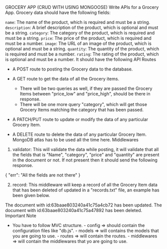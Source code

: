 GROCERY APP (CRUD WITH USING MONGOOSE)
Write APIs for a Grocery App.
Grocery data should have the following fields:

`name`: The name of the product, which is required and must be a string.
`description`: A brief description of the product, which is optional and must be a string.
`category`: The category of the product, which is required and must be a string.
`price`: The price of the product, which is required and must be a number.
`image`: The URL of an image of the product, which is optional and must be a string.
`quantity`: The quantity of the product, which is required and must be a number.
`rating`: The rating of the product, which is optional and must be a number.
It should have the following API Routes
- A POST route to posting the Grocery data to the database.

- A GET route to get the data of all the Grocery items.
    - There will be two queries as well, if they are passed the Grocery Items between "price_low" and "price_high", should be there in response.
    - There will be one more query "category", which will get those Grocery Items matching the category 
  that has been passed.  
    
- A PATCH/PUT route to update or modify the data of any particular Grocery Item.

- A DELETE route to delete the data of any particular Grocery Item.
MongoDB atlas has to be used all the time here.
Middlewares
1. validator: This will validate the data while posting, it will validate that all the fields that is "Name", "category", "price" and "quantity"  are present in the document or not. If not present then it should send the following response.

{
"err": "All the fields are not there"
}

 2. record: This middleware will keep a record of all the Grocery Item data that has been deleted of updated in a "records.txt" file, an example has been given below.

The document with id:63baae803240a41c75a4cb72 has been updated.
The document with id:63baae803240a41c75a47892 has been deleted.
Important Note
- You have to follow MVC structure.
       - config => should contain the configuration files like "db.js".
       - models => will contains the models that you are going to use.
       - routes => will contain the routes.
       - middlewares => will contain the middlewares that yo are going to use.



